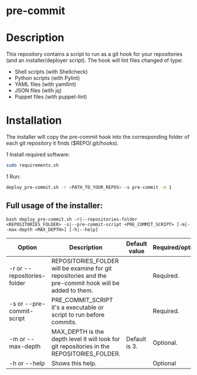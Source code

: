# pre-commit

# Description

This repository contains a script to run as a git hook for your repositories
(and an installer/deployer script). The hook will lint files changed of type:
- Shell scripts (with Shellcheck)
- Python scripts (with Pylint)
- YAML files (with yamllint)
- JSON files (with jq)
- Puppet files (with puppet-lint)

# Installation
The installer will copy the pre-commit hook into the corresponding
folder of each git repository it finds ($REPO/.git/hooks).

1 Install required software:
```bash
sudo requirements.sh
```
1 Run:
```bash
deploy_pre-commit.sh -r <PATH_TO_YOUR_REPOS> -s pre-commit -m 1
```

## Full usage of the installer:
```bash deploy_pre-commit.sh -r|--repositories-folder <REPOSITORIES_FOLDER> -s|--pre-commit-script <PRE_COMMIT_SCRIPT> [-m|--max-depth <MAX_DEPTH>] [-h|--help]```


| Option | Description | Default value | Required/optional|
---------|-------------|---------------|------------------|
|-r or --repositories-folder | REPOSITORIES_FOLDER will be examine for git repositories and the pre-commit hook will be added to them.| | Required.|
| -s or --pre-commit-script| PRE_COMMIT_SCRIPT it's a executable or script to run before commits. ||Required.|
|-m or --max-depth| MAX_DEPTH is the depth level it will look for git repositories in the REPOSITORIES_FOLDER. |Default is 3. |Optional.|
| -h or --help | Shows this help.||Optional|
